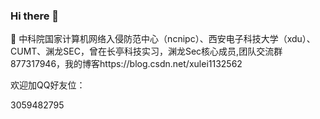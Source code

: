 ### Hi there 👋



🔭 中科院国家计算机网络入侵防范中心（ncnipc）、西安电子科技大学（xdu）、CUMT、渊龙SEC，曾在长亭科技实习，渊龙Sec核心成员,团队交流群877317946，我的博客https://blog.csdn.net/xulei1132562

欢迎加QQ好友位：

3059482795
